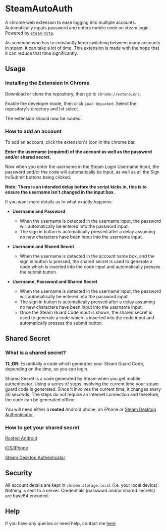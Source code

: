 # SteamAutoAuth
A chrome web extension to ease logging into multiple accounts. Automatically inputs password and enters mobile code on steam login. Powered by [`steam-totp`](https://github.com/DoctorMcKay/node-steam-totp/).

As someone who has to constantly keep switching between many accounts in steam, it can take a lot of time. This extension is made with the hope that it can reduce that time significantly.

## Usage
### Installing the Extension In Chrome
Download or clone the repository, then go to `chrome://extensions`.

Enable the developer mode, then click `Load Unpacked`. Select the repository's directory and hit select.

The extension should now be loaded. 

### How to add an account
To add an account, click the extension's icon in the chrome bar.

**Enter the username (required) of the account as well as the password and/or shared secret.**

Now when you enter the username in the Steam Login Username Input, the password and/or the code will automatically be input, as well as all the Sign In/Submit buttons being clicked.

**Note: There is an intended delay before the script kicks in, this is to ensure the username isn't changed in the input box.**

If you want more details as to what exactly happens:

- **Username and Password**
	- When the username is detected in the username input, the password will automatically be entered into the password input.
	- The sign in button is automatically pressed after a delay assuming no new characters have been input into the username input.

- **Username and Shared Secret**
	- When the username is detected in the account name box, and the sign in button is pressed, the shared secret is used to generate a code which is inserted into the code input and automatically presses the submit button.

- **Username, Password and Shared Secret** 
	- When the username is detected in the username input, the password will automatically be entered into the password input.
	- The sign in button is automatically pressed after a delay assuming no new characters have been input into the username input.
	- Once the Steam Guard Code input is shown, the shared secret is used to generate a code which is inserted into the code input and automatically presses the submit button.

## Shared Secret

### What is a shared secret?
**TL;DR**: Essentially a code which generates your Steam Guard Code, depending on the time, so you can login. 

Shared Secret is a code generated by Steam when you get mobile authenticator. 
Using a series of steps involving the current time your steam guard code is generated.
Since it involves the current time, it changes every 30 seconds.
The steps do not require an internet connection and therefore, the code can be generated offline. 

You will need either a **rooted** Android phone, an iPhone or [Steam Desktop Authenticator](https://github.com/Jessecar96/SteamDesktopAuthenticator).

### How to get your shared secret

[Rooted Android](https://github.com/SteamTimeIdler/stidler/wiki/Getting-your-'shared_secret'-code-for-use-with-Auto-Restarter-on-Mobile-Authentication#getting-shared-secret-from-android-windows)

[iOS/iPhone](https://www.youtube.com/watch?v=23MTKlSPi7Y)

[Steam Desktop Authenticator](https://www.youtube.com/watch?v=JjdOJVSZ9Mo)


## Security
All account details are kept in `chrome.storage.local` (i.e. your local device). Nothing is sent to a server.
Credentials (password and/or shared secrets) are base64 encoded.

## Help 

If you have any queries or need help, contact me [here](https://steamcommunity.com/id/vrtgn). 
